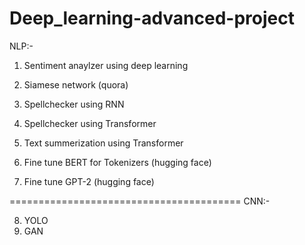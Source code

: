 # Deep_learning-advanced-project

NLP:-

1. Sentiment anaylzer using deep learning
2. Siamese network (quora)
3. Spellchecker using RNN
4. Spellchecker using Transformer
5. Text summerization using Transformer

6. Fine tune BERT for Tokenizers (hugging face)
7. Fine tune GPT-2 (hugging face)

========================================
CNN:-

8. YOLO
9. GAN 
